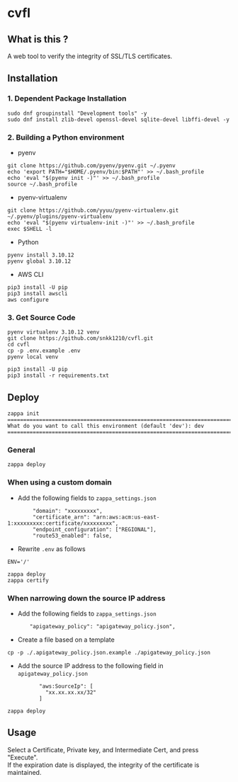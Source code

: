 cvfl
=========

## What is this ?

A web tool to verify the integrity of SSL/TLS certificates.  

## Installation

### 1. Dependent Package Installation

```
sudo dnf groupinstall "Development tools" -y
sudo dnf install zlib-devel openssl-devel sqlite-devel libffi-devel -y
```

### 2. Building a Python environment 

- pyenv

```
git clone https://github.com/pyenv/pyenv.git ~/.pyenv
echo 'export PATH="$HOME/.pyenv/bin:$PATH"' >> ~/.bash_profile
echo 'eval "$(pyenv init -)"' >> ~/.bash_profile
source ~/.bash_profile
```

- pyenv-virtualenv

```
git clone https://github.com/yyuu/pyenv-virtualenv.git ~/.pyenv/plugins/pyenv-virtualenv
echo 'eval "$(pyenv virtualenv-init -)"' >> ~/.bash_profile
exec $SHELL -l
```

- Python

```
pyenv install 3.10.12
pyenv global 3.10.12
```

- AWS CLI

```
pip3 install -U pip
pip3 install awscli
aws configure
```

### 3. Get Source Code

```
pyenv virtualenv 3.10.12 venv
git clone https://github.com/snkk1210/cvfl.git
cd cvfl
cp -p .env.example .env
pyenv local venv
```

```
pip3 install -U pip
pip3 install -r requirements.txt
```

## Deploy

```
zappa init
===========================================================================
What do you want to call this environment (default 'dev'): dev
===========================================================================
```

### General

```
zappa deploy
````

### When using a custom domain

- Add the following fields to ```zappa_settings.json```
```
        "domain": "xxxxxxxxx",
        "certificate_arn": "arn:aws:acm:us-east-1:xxxxxxxxx:certificate/xxxxxxxxx",
        "endpoint_configuration": ["REGIONAL"],
        "route53_enabled": false,
```

- Rewrite ```.env``` as follows
```
ENV='/'
```

```
zappa deploy
zappa certify
```

### When narrowing down the source IP address

- Add the following fields to ```zappa_settings.json```
```
       "apigateway_policy": "apigateway_policy.json",
```

- Create a file based on a template
```
cp -p ./.apigateway_policy.json.example ./apigateway_policy.json
```

- Add the source IP address to the following field in ```apigateway_policy.json```
```
          "aws:SourceIp": [
            "xx.xx.xx.xx/32"
          ]
```

```
zappa deploy
```

## Usage

Select a Certificate, Private key, and Intermediate Cert, and press "Execute".  
If the expiration date is displayed, the integrity of the certificate is maintained.